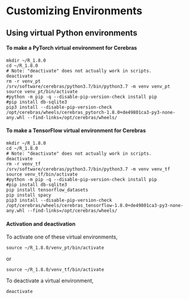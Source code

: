 # Customizing Environments

## Using virtual Python environments

#### To make a PyTorch virtual environment for Cerebras

```console
mkdir ~/R_1.8.0
cd ~/R_1.8.0
# Note: "deactivate" does not actually work in scripts.
deactivate
rm -r venv_pt
/srv/software/cerebras/python3.7/bin/python3.7 -m venv venv_pt
source venv_pt/bin/activate
#python -m pip -q --disable-pip-version-check install pip
#pip install db-sqlite3
pip3 install --disable-pip-version-check /opt/cerebras/wheels/cerebras_pytorch-1.8.0+de49801ca3-py3-none-any.whl --find-links=/opt/cerebras/wheels/
```

#### To make a TensorFlow virtual environment for Cerebras

```console
mkdir ~/R_1.8.0
cd ~/R_1.8.0
# Note: "deactivate" does not actually work in scripts.
deactivate
rm -r venv_tf
/srv/software/cerebras/python3.7/bin/python3.7 -m venv venv_tf
source venv_tf/bin/activate
#python -m pip -q --disable-pip-version-check install pip
#pip install db-sqlite3
pip install tensorflow_datasets
pip install spacy
pip3 install --disable-pip-version-check /opt/cerebras/wheels/cerebras_tensorflow-1.8.0+de49801ca3-py3-none-any.whl --find-links=/opt/cerebras/wheels/
```

#### Activation and deactivation

To activate one of these virtual environments,

```console
source ~/R_1.8.0/venv_pt/bin/activate
```

or

```console
source ~/R_1.8.0/venv_tf/bin/activate
```

To deactivate a virtual environment,

```console
deactivate
```
